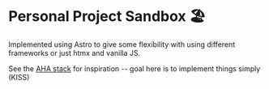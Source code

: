 # Personal Project Sandbox 🏖️

Implemented using Astro to give some flexibility with using different frameworks or just htmx and vanilla JS.

See the [AHA stack](https://ahastack.dev/) for inspiration -- goal here is to implement things simply (KISS)

